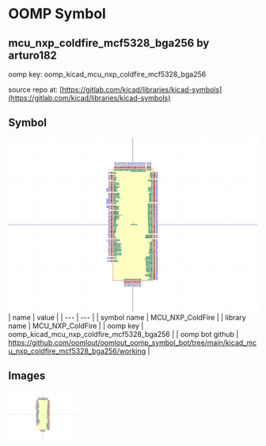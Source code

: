 # OOMP Symbol  
## mcu_nxp_coldfire_mcf5328_bga256  by arturo182  
  
oomp key: oomp_kicad_mcu_nxp_coldfire_mcf5328_bga256  
  
source repo at: [https://gitlab.com/kicad/libraries/kicad-symbols](https://gitlab.com/kicad/libraries/kicad-symbols)  
## Symbol  
  
[![working.png](working_600.png)](working.png)  
| name | value | 
| --- | --- | 
| symbol name | MCU_NXP_ColdFire | 
| library name | MCU_NXP_ColdFire | 
| oomp key | oomp_kicad_mcu_nxp_coldfire_mcf5328_bga256 | 
| oomp bot github | https://github.com/oomlout/oomlout_oomp_symbol_bot/tree/main/kicad_mcu_nxp_coldfire_mcf5328_bga256/working | 
## Images  
  
[![working.png](working_140.png)](working.png)  
